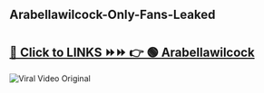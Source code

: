 
 ## Arabellawilcock-Only-Fans-Leaked

# <h2><a href="https://clipsfans.com/Arabellawilcock&ref=git">🔗 Click to LINKS ⏩⏩ 👉 🟢 Arabellawilcock </a></h2>

<a href="https://clipsfans.com/Arabellawilcock&ref=git" rel="nofollow" data-target="animated-image.originalLink"><img src="https://i.ibb.co.com/xMMVF88/686577567.gif" alt="Viral Video Original" style="max-width: 100%; display: inline-block;" data-target="animated-image.originalImage"></a>
